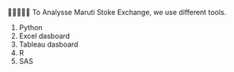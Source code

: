 👩🏼‍🤝‍👩🏻 To Analysse Maruti Stoke Exchange, we use different tools.

1) Python
2) Excel dasboard
3) Tableau dasboard
4) R
5) SAS
